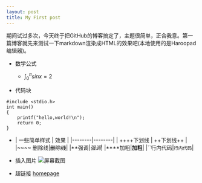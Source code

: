 ```yaml
---
layout: post
title: My First post
---
```


期间试过多次，今天终于把GitHub的博客搞定了，主题很简单，正合我意。第一篇博客就先来测试一下markdown渲染成HTML的效果吧(本地使用的是Haroopad编辑器)。

- 数学公式
	- $\int_0^\pi sinx = 2$

- 代码块

```
#include <stdio.h>
int main()
{
	printf("hello,world!\n");
    return 0;
}
```

- | 一些简单样式 | 效果 |
|--------|--------|
|  ++++下划线      | ++下划线++       |
|\~\~\~\~ 删除线|~~删除线~~|
|**强调|*强调*|
|\*\*\*\*加粗|**加粗**|
|``行内代码|`行内代码`|

- 插入图片
![屏幕截图](/images/blog/2016-01-14-screen.png)

- 超链接
[homepage](http://xuliuchengxlc.github.io)